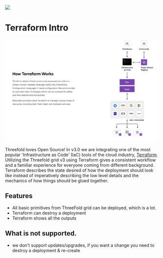 ![](img/terraform_.png)

# Terraform Intro

![](img/terraform_works.png)

Threefold loves Open Source! In v3.0 we are integrating one of the most popular 'Infrastructure as Code' (IaC) tools of the cloud industry, [Terraform](https://terraform.io). Utilizing the Threefold grid v3 using Terraform gives a consistent workflow and a familiar experience for everyone coming from different background. Terraform describes the state desired of how the deployment should look like instead of imperatively describing the low level details and the mechanics of how things should be glued together.

## Features

- All basic primitives from ThreeFold grid can be deployed, which is a lot.
- Terraform can destroy a deployment
- Terraform shows all the outputs

## What is not supported.

- we don't support updates/upgrades, if you want a change you need to destroy a deployment & re-create

